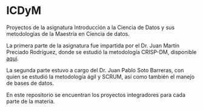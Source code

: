 # ICDyM
Proyectos de la asignatura Introducción a la Ciencia de Datos y sus metodologías de la Maestría en Ciencia de datos. 

La primera parte de la asignatura fue impartida por el Dr. Juan Martín Preciado Rodríguez, donde se estudió la metodología CRISP-DM, disponible [aquí](https://github.com/melrepa/ICDyM/tree/main/Parte%201).

La segunda parte estuvo a cargo del Dr. Juan Pablo Soto Barreras, con quien se estudió la metodología ágil y SCRUM, así como también el manejo de bases de datos. 

En este repositorio se encuentran los proyectos integradores para cada parte de la materia. 
